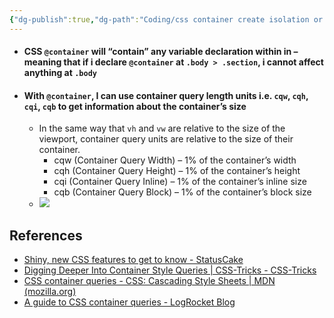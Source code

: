 ```yaml
---
{"dg-publish":true,"dg-path":"Coding/css container create isolation or containment for css variable.md","permalink":"/coding/css-container-create-isolation-or-containment-for-css-variable/","tags":["PermanentNote"],"created":"2023-09-07","updated":"2024-01-26"}
---
```


- #### CSS `@container` will “contain” any variable declaration within in – meaning that if i declare `@container` at `.body > .section`, i cannot affect anything at `.body`
- #### With `@container`, I can use container query length units i.e. `cqw`, `cqh`, `cqi`, `cqb` to get information about the container’s size
	- In the same way that `vh` and `vw` are relative to the size of the viewport, container query units are relative to the size of their container.
		- cqw (Container Query Width) – 1% of the container’s width
		- cqh (Container Query Height) – 1% of the container’s height
		- cqi (Container Query Inline) – 1% of the container’s inline size
		- cqb (Container Query Block) – 1% of the container’s block size
	- ![](https://developer.mozilla.org/en-US/docs/Web/CSS/CSS_container_queries/container-query.svg)

## References
- [Shiny, new CSS features to get to know - StatusCake](https://www.statuscake.com/blog/new-css-features-to-get-to-know/)
- [Digging Deeper Into Container Style Queries | CSS-Tricks - CSS-Tricks](https://css-tricks.com/digging-deeper-into-container-style-queries/)
- [CSS container queries - CSS: Cascading Style Sheets | MDN (mozilla.org)](https://developer.mozilla.org/en-US/docs/Web/CSS/CSS_container_queries)
- [A guide to CSS container queries - LogRocket Blog](https://blog.logrocket.com/css-container-queries-guide/)